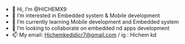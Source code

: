 - 👋 Hi, I’m @HICHEMX9
- 👀 I’m interested in Embedded system & Mobile development
- 🌱 I’m currently learning  Mobile development and Embedded system
- 💞️ I’m looking to collaborate on embedded nd apps development 
- 📫 My email: Hichemkedidicr7@gmail.com / ig : Hichem kd

<!---
HICHEMX9/HICHEMX9 is a ✨ special ✨ repository because its `README.md` (this file) appears on your GitHub profile.
You can click the Preview link to take a look at your changes.
--->
